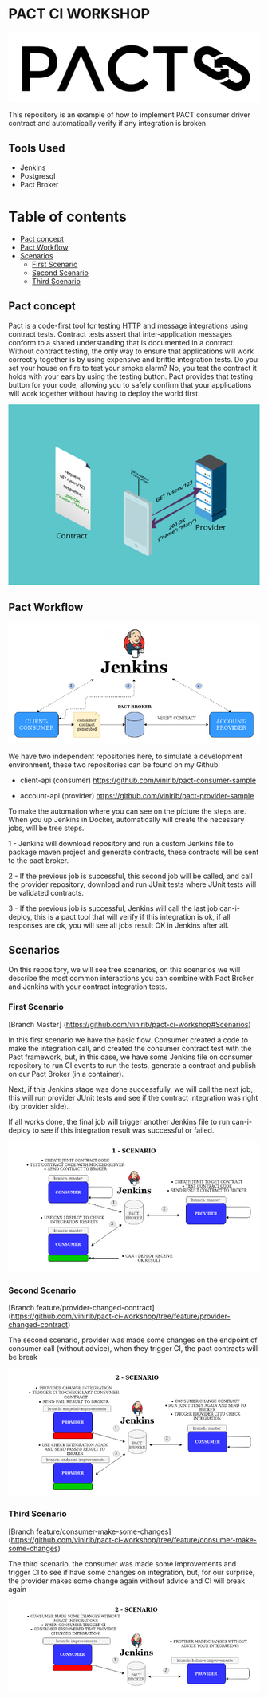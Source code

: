 # PACT CI WORKSHOP
![Pact Logo](imgs/pact-logo.PNG)

This repository is an example of how to implement PACT consumer driver contract and automatically verify if any integration is broken.

## Tools Used

 - Jenkins
 - Postgresql
 - Pact Broker

 Table of contents
=================

<!--ts-->
   * [Pact concept](#Pact-concept)
   * [Pact Workflow](#Pact-Workflow)
   * [Scenarios](#Scenarios)
      * [First Scenario](#First-Scenario)
      * [Second Scenario](#Second-Scenario)
      * [Third Scenario](#Third-Scenario)

<!--te-->

## Pact concept

Pact is a code-first tool for testing HTTP and message integrations using contract tests. Contract tests assert that inter-application messages conform to a shared understanding that is documented in a contract. Without contract testing, the only way to ensure that applications will work correctly together is by using expensive and brittle integration tests.
Do you set your house on fire to test your smoke alarm? No, you test the contract it holds with your ears by using the testing button. Pact provides that testing button for your code, allowing you to safely confirm that your applications will work together without having to deploy the world first.

![Pact Logo](imgs/slide_pact.gif)


## Pact Workflow 

![Pact Logo](imgs/PACT-CI-WORKSHOP.png)

We have two independent repositories here, to simulate a development environment, these two repositories can be found on my Github.

 - client-api (consumer) https://github.com/vinirib/pact-consumer-sample

  - account-api (provider) https://github.com/vinirib/pact-provider-sample

To make the automation where you can see on the picture the steps are.
 When you up Jenkins in Docker, automatically will create the necessary jobs, will be tree steps.

 1 - Jenkins will download repository and run a custom Jenkins file to package maven project and generate contracts, these contracts will be sent to the pact broker.

 2 - If the previous job is successful, this second job will be called, and call the provider repository, download and run JUnit tests where JUnit tests will be validated contracts.

 3 -  If the previous job is successful, Jenkins will call the last job can-i-deploy, this is a pact tool that will verify if this integration is ok, if all responses are ok, you will see all jobs result OK in Jenkins after all.

## Scenarios

On this repository, we will see tree scenarios, on this scenarios we will describe the most common interactions you can combine with Pact Broker and Jenkins with your contract integration tests.


### First Scenario
[Branch Master] (https://github.com/vinirib/pact-ci-workshop#Scenarios)

In this first scenario we have the basic flow. Consumer created a code to make the integration call, and created the consumer contract test with the Pact framework, but, in this case, we have some Jenkins file on consumer repository to run CI events to run the tests, generate a contract and publish on our Pact Broker (in a container).

Next, if this Jenkins stage was done successfully, we will call the next job, this will run provider JUnit tests and see if the contract integration was right (by provider side).

If all works done, the final job will trigger another Jenkins file to run can-i-deploy to see if this integration result was successful or failed.

![Pact First Scenario](imgs/PACT-FIRST-SCENARIO.png)

### Second Scenario

[Branch feature/provider-changed-contract] (https://github.com/vinirib/pact-ci-workshop/tree/feature/provider-changed-contract)

The second scenario, provider was made some changes on the endpoint of consumer call (without advice), when they trigger CI, the pact contracts will be break

![Pact Second Scenario](imgs/PACT-SECOND-SCENARIO.png)

### Third Scenario

[Branch feature/consumer-make-some-changes] (https://github.com/vinirib/pact-ci-workshop/tree/feature/consumer-make-some-changes)

The third scenario, the consumer was made some improvements and trigger CI to see if have some changes on integration, but, for our surprise, the provider makes some change again without advice and CI will break again


![Pact Third Scenario](imgs/PACT-THIRD-SCENARIO.png)